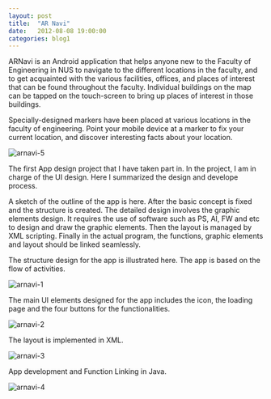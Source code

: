 ```yaml
---
layout: post
title:  "AR Navi"
date:   2012-08-08 19:00:00
categories: blog1
---
```


ARNavi is an Android application that helps anyone new to the Faculty of Engineering in NUS to navigate to the different locations in the faculty, and to get acquainted with the various facilities, offices, and places of interest that can be found throughout the faculty. Individual buildings on the map can be tapped on the touch-screen to bring up places of interest in those buildings.

Specially-designed markers have been placed at various locations in the faculty of engineering. Point your mobile device at a marker to fix your current location, and discover interesting facts about your location.

![arnavi-5](https://s3.ap-southeast-1.amazonaws.com/littlecheesecake.me/blog-post/blog1/archive/17067487666_f63f4b1435_o.jpg)

The first App design project that I have taken part in. In the project, I am in charge of the UI design. Here I summarized the design and develope process.

A sketch of the outline of the app is here. After the basic concept is fixed and the structure is created. The detailed design involves the graphic elements design. It requires the use of software such as PS, AI, FW and etc to design and draw the graphic elements. Then the layout is managed by XML scripting. Finally in the actual program, the functions, graphic elements and layout should be linked seamlessly.

<figcaption>
The structure design for the app is illustrated here. The app is based on the flow of activities.
</figcaption>

![arnavi-1](https://s3.ap-southeast-1.amazonaws.com/littlecheesecake.me/blog-post/blog1/archive/16473288823_c4f3303d65_c.jpg)

<figcaption>
The main UI elements designed for the app includes the icon, the loading page and the four buttons for the functionalities.
</figcaption>

![arnavi-2](https://s3.ap-southeast-1.amazonaws.com/littlecheesecake.me/blog-post/blog1/archive/16886049177_6267a1445c_o.jpg)

<figcaption>
The layout is implemented in XML.
</figcaption>

![arnavi-3](https://s3.ap-southeast-1.amazonaws.com/littlecheesecake.me/blog-post/blog1/archive/17067485856_b419287c9a_o.jpg)

<figcaption>
App development and Function Linking in Java.
</figcaption>

![arnavi-4](https://s3.ap-southeast-1.amazonaws.com/littlecheesecake.me/blog-post/blog1/archive/16907237509_81a497faab_o.jpg)